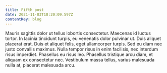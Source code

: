 ```yaml
---
title: Fifth post
date: 2021-11-03T18:20:09.597Z
contentKey: blog
---
```


Mauris sagittis dolor ut tellus lobortis consectetur. Maecenas id luctus tortor. In lacinia tincidunt turpis, eu venenatis dolor pulvinar ut. Duis aliquet placerat erat. Duis et aliquet felis, eget ullamcorper turpis. Sed eu diam nec justo convallis maximus. Nulla tempor risus in enim facilisis, nec interdum risus imperdiet. Phasellus eu risus leo. Phasellus tristique arcu diam, et aliquam ex consectetur nec. Vestibulum massa tellus, varius malesuada nulla at, placerat malesuada arcu.
